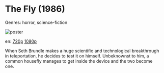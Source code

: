 # The Fly (1986)

Genres: horror, science-fiction

![poster](http://image.tmdb.org/t/p/w500/q49tjSe3O152t9QVwaradePGu7W.jpg)

en:
  [720p](magnet:?xt=urn:btih:DEDDFCBC00AC7579361A8E7F8FB5C8B29312960D&tr=udp://glotorrents.pw:6969/announce&tr=udp://tracker.opentrackr.org:1337/announce&tr=udp://torrent.gresille.org:80/announce&tr=udp://tracker.openbittorrent.com:80&tr=udp://tracker.coppersurfer.tk:6969&tr=udp://tracker.leechers-paradise.org:6969&tr=udp://p4p.arenabg.ch:1337&tr=udp://tracker.internetwarriors.net:1337)
  [1080p](magnet:?xt=urn:btih:4689CB60E0B9216ACFF5C87D274D08DBDF424FB2&tr=udp://glotorrents.pw:6969/announce&tr=udp://tracker.opentrackr.org:1337/announce&tr=udp://torrent.gresille.org:80/announce&tr=udp://tracker.openbittorrent.com:80&tr=udp://tracker.coppersurfer.tk:6969&tr=udp://tracker.leechers-paradise.org:6969&tr=udp://p4p.arenabg.ch:1337&tr=udp://tracker.internetwarriors.net:1337)
  


When Seth Brundle makes a huge scientific and technological breakthrough in teleportation, he decides to test it on himself. Unbeknownst to him, a common housefly manages to get inside the device and the two become one.